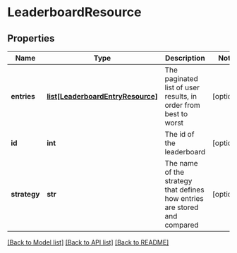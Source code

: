 # LeaderboardResource

## Properties
Name | Type | Description | Notes
------------ | ------------- | ------------- | -------------
**entries** | [**list[LeaderboardEntryResource]**](LeaderboardEntryResource.md) | The paginated list of user results, in order from best to worst | [optional] 
**id** | **int** | The id of the leaderboard | [optional] 
**strategy** | **str** | The name of the strategy that defines how entries are stored and compared | [optional] 

[[Back to Model list]](../README.md#documentation-for-models) [[Back to API list]](../README.md#documentation-for-api-endpoints) [[Back to README]](../README.md)


